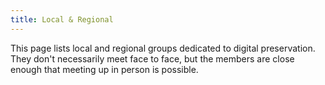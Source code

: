 ```yaml
---
title: Local & Regional
---
```

This page lists local and regional groups dedicated to digital preservation. They don't necessarily meet face to face, but the members are close enough that meeting up in person is possible.